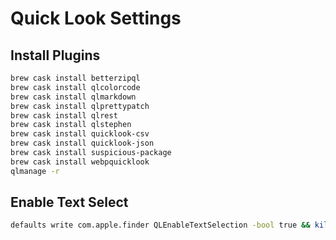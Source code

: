 Quick Look Settings
===================

## Install Plugins

```bash
brew cask install betterzipql
brew cask install qlcolorcode
brew cask install qlmarkdown
brew cask install qlprettypatch
brew cask install qlrest
brew cask install qlstephen
brew cask install quicklook-csv
brew cask install quicklook-json
brew cask install suspicious-package
brew cask install webpquicklook
qlmanage -r
```

## Enable Text Select

```bash
defaults write com.apple.finder QLEnableTextSelection -bool true && killall Finder
```
